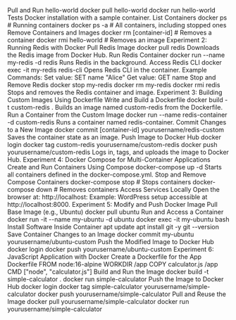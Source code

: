 Pull and Run hello-world
docker pull hello-world
docker run hello-world
Tests Docker installation with a sample container.
List Containers
docker ps       # Running containers
docker ps -a    # All containers, including stopped ones
Remove Containers and Images
docker rm [container-id]      # Removes a container
docker rmi hello-world        # Removes an image
Experiment 2: Running Redis with Docker
Pull Redis Image
docker pull redis
Downloads the Redis image from Docker Hub.
Run Redis Container
docker run --name my-redis -d redis
Runs Redis in the background.
Access Redis CLI
docker exec -it my-redis redis-cli
Opens Redis CLI in the container.
Example Commands:
Set value:
SET name "Alice"
Get value:
GET name
Stop and Remove Redis
docker stop my-redis
docker rm my-redis
docker rmi redis
Stops and removes the Redis container and image.
Experiment 3: Building Custom Images Using Dockerfile
Write and Build a Dockerfile
docker build -t custom-redis .
Builds an image named custom-redis from the Dockerfile.
Run a Container from the Custom Image
docker run --name redis-container -d custom-redis
Runs a container named redis-container.
Commit Changes to a New Image
docker commit [container-id] yourusername/redis-custom
Saves the container state as an image.
Push Image to Docker Hub
docker login
docker tag custom-redis yourusername/custom-redis
docker push yourusername/custom-redis
Logs in, tags, and uploads the image to Docker Hub.
Experiment 4: Docker Compose for Multi-Container Applications
Create and Run Containers Using Compose
docker-compose up -d
Starts all containers defined in the docker-compose.yml.
Stop and Remove Compose Containers
docker-compose stop          # Stops containers
docker-compose down          # Removes containers
Access Services Locally
Open the browser at:
http://localhost:<port>
Example: WordPress setup accessible at http://localhost:8000.
Experiment 5: Modify and Push Docker Image
Pull Base Image (e.g., Ubuntu)
docker pull ubuntu
Run and Access a Container
docker run -it --name my-ubuntu -d ubuntu
docker exec -it my-ubuntu bash
Install Software Inside Container
apt update
apt install git -y
git --version
Save Container Changes to an Image
docker commit my-ubuntu yourusername/ubuntu-custom
Push the Modified Image to Docker Hub
docker login
docker push yourusername/ubuntu-custom
Experiment 6: JavaScript Application with Docker
Create a Dockerfile for the App
Dockerfile
FROM node:16-alpine
WORKDIR /app
COPY calculator.js /app
CMD ["node", "calculator.js"]
Build and Run the Image
docker build -t simple-calculator .
docker run simple-calculator
Push the Image to Docker Hub
docker login
docker tag simple-calculator yourusername/simple-calculator
docker push yourusername/simple-calculator
Pull and Reuse the Image
docker pull yourusername/simple-calculator
docker run yourusername/simple-calculator
